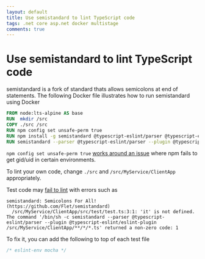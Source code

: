 ```yaml
---
layout: default
title: Use semistandard to lint TypeScript code
tags: .net core asp.net docker multistage
comments: true
---
```

# Use semistandard to lint TypeScript code

semistandard is a fork of standard thats allows semicolons at end of statements. The following Docker file illustrates how to run semistandard using Docker

```Dockerfile
FROM node:lts-alpine AS base
RUN  mkdir /src
COPY ./src /src
RUN npm config set unsafe-perm true
RUN npm install -g semistandard @typescript-eslint/parser @typescript-eslint/eslint-plugin eslint typescript
RUN semistandard --parser @typescript-eslint/parser --plugin @typescript-eslint/eslint-plugin /src/MyService/ClientApp/**/*/*.ts
```

`npm config set unsafe-perm true` [works around an issue](https://stackoverflow.com/questions/52196518/could-not-get-uid-gid-when-building-node-docker) where npm fails to get gid/uid in certain environments.

To lint your own code, change `./src` and `/src/MyService/ClientApp` appropriately.

Test code may [fail to lint](https://github.com/standard/standard/issues/18) with errors such as

```text
semistandard: Semicolons For All! (https://github.com/Flet/semistandard)
  /src/MyService/ClientApp/src/test/test.ts:3:1: 'it' is not defined.
The command '/bin/sh -c semistandard --parser @typescript-eslint/parser --plugin @typescript-eslint/eslint-plugin /src/MyService/ClientApp/**/*/*.ts' returned a non-zero code: 1
```

To fix it, you can add the following to top of each test file

```typescript
/* eslint-env mocha */
```
